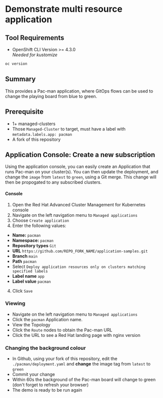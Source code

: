 # Demonstrate multi resource application
## Tool Requirements
- OpenShift CLI Version >= 4.3.0<br>_Needed for kustomize_
```bash
oc version
```

## Summary
This provides a Pac-man application, where GitOps flows can be used to change the playing board from blue to green.

## Prerequisite
- 1+ managed-clusters
- Those `Managed-Cluster` to target, must have a label with `metadata.labels.app: pacman`
- A fork of this repository

## Application Console: Create a new subscription
Using the application console, you can easily create an Application that runs Pac-man on your cluster(s). You can then update the deployment, and change the `image` from `latest` to `green`, using a Git merge.  This change will then be propogated to any subscribed clusters.

#### Console
1. Open the Red Hat Advanced Cluster Management for Kubernetes console
1. Navigate on the left navigation menu to `Managed applications`
2. Choose `Create application`
3. Enter the following values:
  * **Name:** `pacman`
  * **Namespace:** `pacman`
  * **Repository types** `Git`
  * **URL** `https://github.com/REPO_FORK_NAME/application-samples.git`
  * **Branch** `main`
  * **Path** `pacman`
  * Select `Deploy application resources only on clusters matching specified labels`
  * **Label name** `app`
  * **Label value** `pacman`
4. Click `Save`

### Viewing
- Navigate on the left navigation menu to `Managed applications`
- Click the `pacman` Application name.
- View the Topology
- Click the `Route` nodes to obtain the Pac-man URL
- Click the URL to see a Red Hat landing page with nginx version

### Changing the background colour
- In Github, using your fork of this repository, edit the `./pacman/deployment.yaml` and **change** the image tag from `latest` to `green`
- Commit your change
- Within 60s the background of the Pac-man board will change to green (don't forget to refresh your browser)
- The demo is ready to be run again
